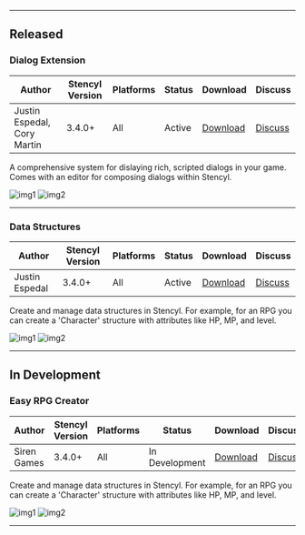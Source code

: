***

## Released

### Dialog Extension

Author | Stencyl Version | Platforms | Status | Download | Discuss
--- | --- | --- | --- | --- | ---
Justin Espedal, Cory Martin | 3.4.0+ | All | Active | <a role="button" class="btn btn-primary btn-sm" href="http://dialogextension.com/">Download</a> | <a role="button" class="btn btn-default btn-sm" href="http://community.stencyl.com/index.php/topic,26279.0.html">Discuss</a>

A comprehensive system for dislaying rich, scripted dialogs in your game. Comes with an editor for composing dialogs within Stencyl.

![img1](http://static.stencyl.com/v3/images/dev/sample-dg.png) 
![img2](http://static.stencyl.com/v3/images/dev/sample-dg.png)

***

### Data Structures

Author | Stencyl Version | Platforms | Status | Download | Discuss
--- | --- | --- | --- | --- | ---
Justin Espedal | 3.4.0+ | All | Active | <a role="button" class="btn btn-primary btn-sm" href="http://community.stencyl.com/index.php/topic,35128.0.html">Download</a> | <a role="button" class="btn btn-default btn-sm" href="http://community.stencyl.com/index.php/topic,35128.0.html">Discuss</a>

Create and manage data structures in Stencyl. For example, for an RPG you can create a 'Character' structure with attributes like HP, MP, and level.

![img1](http://static.stencyl.com/v3/images/dev/sample-dg.png) 
![img2](http://static.stencyl.com/v3/images/dev/sample-dg.png)

***

## In Development

### Easy RPG Creator

Author | Stencyl Version | Platforms | Status | Download | Discuss
--- | --- | --- | --- | --- | ---
Siren Games | 3.4.0+ | All | In Development | <a role="button" class="btn btn-primary btn-sm" href="http://community.stencyl.com/index.php/topic,23156.0.html">Download</a> | <a role="button" class="btn btn-default btn-sm" href="http://community.stencyl.com/index.php/topic,23156.0.html">Discuss</a>

Create and manage data structures in Stencyl. For example, for an RPG you can create a 'Character' structure with attributes like HP, MP, and level.

![img1](http://i40.tinypic.com/6e27mh.png) 
![img2](http://i40.tinypic.com/6e27mh.png)

***
